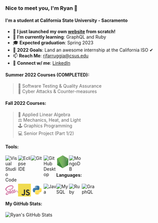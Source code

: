 ### Nice to meet you, I'm Ryan 👋

[1]: http://rjfar.com
[2]: https://www.linkedin.com/in/rjfar99/

#### I'm a student at California State University - Sacramento
- 🎉 **I just launched my own [website][1] from scratch!**<br>
- 🌱 **I’m currently learning**: GraphQL and Ruby<br>
- 🎓 **Expected graduation**: Spring 2023<br>
- 🥅 **2022 Goals**: Land an awesome internship at the California ISO ✔<br>
- 📫 **Reach Me**: rjfarruggia@csus.edu<br>
- 🔗 **Connect w/ me**: [LinkedIn][2]<br>

#### Summer 2022 Courses (COMPLETED):
> 🧪 Software Testing & Quality Assurance<br>
> 💾 Cyber Attacks & Counter-measures

#### Fall 2022 Courses:
> 🧠 Applied Linear Algebra<br>
> ⚖ Mechanics, Heat, and Light<br>
> 🕹 Graphics Programming<br>
> 💻 Senior Project (Part 1/2)<br>

#### Tools:

<img align="left" alt="Visual Studio Code" width="40px" src="https://upload.wikimedia.org/wikipedia/commons/thumb/9/9a/Visual_Studio_Code_1.35_icon.svg/2048px-Visual_Studio_Code_1.35_icon.svg.png" />
<img align="left" alt="Eclipse IDE" width="40px" src="https://cdn.freebiesupply.com/logos/large/2x/eclipse-11-logo-png-transparent.png" />
<img align="left" alt="Git" width="40px" src="https://git-scm.com/images/logos/downloads/Git-Icon-1788C.png" />
<img align="left" alt="GitHub Desktop" width="40px" src="https://upload.wikimedia.org/wikipedia/commons/thumb/a/ae/Github-desktop-logo-symbol.svg/1024px-Github-desktop-logo-symbol.svg.png" />
<img align="left" alt="Node.js" width="40px" src="https://raw.githubusercontent.com/github/explore/80688e429a7d4ef2fca1e82350fe8e3517d3494d/topics/nodejs/nodejs.png" />
<img align="left" alt="MongoDB" width="40px" src="https://res.cloudinary.com/startup-grind/image/upload/c_fill,dpr_2,f_auto,g_center,q_auto:good/v1/gcs/platform-data-mongodb/events/mon.png" />
<br />
<br />

#### Languages:

<img align="left" alt="Sass" width="40px" src="https://raw.githubusercontent.com/github/explore/80688e429a7d4ef2fca1e82350fe8e3517d3494d/topics/sass/sass.png" />
<img align="left" alt="JavaScript" width="40px" src="https://raw.githubusercontent.com/github/explore/80688e429a7d4ef2fca1e82350fe8e3517d3494d/topics/javascript/javascript.png" />
<img align="left" alt="Python" width="40px" src="https://raw.githubusercontent.com/github/explore/80688e429a7d4ef2fca1e82350fe8e3517d3494d/topics/python/python.png" />
<img align="left" alt="Java" width="40px" src="https://plumbr.io/app/uploads/2019/06/java.png" />
<img align="left" alt="MySQL" width="40px" src="https://www.freepnglogos.com/uploads/logo-mysql-png/logo-mysql-mysql-logo-png-images-are-download-crazypng-21.png" />
<img align="left" alt="Ruby" width="40px" src="https://www.logolynx.com/images/logolynx/85/85e74fd4ec731ee889a1812c10a196fa.png" />
<img align="left" alt="GraphQL" width="40px" src="https://upload.wikimedia.org/wikipedia/commons/thumb/1/17/GraphQL_Logo.svg/2048px-GraphQL_Logo.svg.png" />


<br />
<br />

#### My GitHub Stats:

![Ryan's GitHub Stats](https://github-readme-stats.vercel.app/api?username=ryan-farruggia&theme=dark&show_icons=true)
